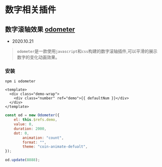 # 数字相关插件


## 数字滚轴效果 [odometer](https://gitlab.weipaitang.com/f2e/webApp/merge_requests/6850/diffs)

- 2020.10.21

> `odometer`是一款使用`javascript`和`css`构建的数字滚轴插件,可以平滑的展示数字的变化动画效果。

### 安装

```
npm i odometer
```

<odometer-demo1 />

```vue
<template>
  <div class="demo-wrap">
    <div class="number" ref="demo">{{ defaultNum }}</div>
  </div>
</template>
```

```js
const od = new Odometer({
    el: this.$refs.demo,
    value: 0,
    duration: 2000,
    dot: 0,
        animation: "count",
        format: "",
        theme: "coin-animate-defualt",
});

od.update(8888);
```

